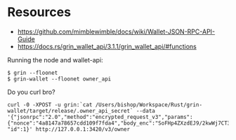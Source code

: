 # Resources

* https://github.com/mimblewimble/docs/wiki/Wallet-JSON-RPC-API-Guide
* https://docs.rs/grin_wallet_api/3.1.1/grin_wallet_api/#functions


Running the node and wallet-api:
```
$ grin --floonet
$ grin-wallet --floonet owner_api
```

Do you curl bro?
```
curl -0 -XPOST -u grin:`cat /Users/bishop/Workspace/Rust/grin-wallet/target/release/.owner_api_secret` --data '{"jsonrpc":"2.0","method":"encrypted_request_v3","params":{"nonce":"4a8147a78657cdd109f7fda4","body_enc":"SoFHp4ZXzdEJ9/2kwWj7CT3FcEoaBMry2Pr7FxKA1p463SUN65PSwr1trwP3lBwC4K0JlUqQvS80mNvuKjHwCiWzQvbVixWcecvMMsNYSc9ijVD/eS58WICBnEx7+MS3DJ8Pf/co32cNDbChiOzb9Bq1LtQeiLRqIcLsA785"}, "id":1}' http://127.0.0.1:3420/v3/owner

```